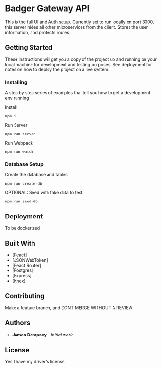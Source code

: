 # Badger Gateway API

This is the full UI and Auth setup. Currently set to run locally on port 3000, this server hides all other microservices from the client. Stores the user information, and protects routes.

## Getting Started

These instructions will get you a copy of the project up and running on your local machine for development and testing purposes. See deployment for notes on how to deploy the project on a live system.

### Installing

A step by step series of examples that tell you how to get a development env running

Install

```
npm i
```

Run Server

```
npm run server
```

Run Webpack

```
npm run watch
```

### Database Setup

Create the database and tables

```
npm run create-db
```

OPTIONAL: Seed with fake data to test

```
npm run seed-db
```

## Deployment

To be dockerized

## Built With

- [React]
- [JSONWebToken]
- [React Router]
- [Postgres]
- [Express]
- [Knex]

## Contributing

Make a feature branch, and DONT MERGE WITHOUT A REVIEW

## Authors

- **James Dempsey** - _Initial work_

## License

Yes I have my driver's license.
